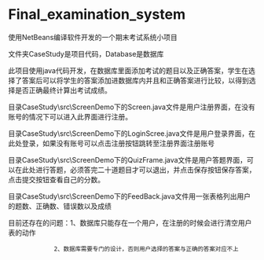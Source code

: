 # Final_examination_system
使用NetBeans编译软件开发的一个期末考试系统小项目

文件夹CaseStudy是项目代码，Database是数据库

此项目使用java代码开发，在数据库里面添加考试的题目以及正确答案，学生在选择了答案后可以将学生的答案添加进数据库内并且和正确答案进行比较，以得到选择是否正确最终计算出考试成绩。

目录CaseStudy\src\ScreenDemo下的Screen.java文件是用户注册界面，在没有账号的情况下可以进入此界面进行注册。

目录CaseStudy\src\ScreenDemo下的LoginScree.java文件是用户登录界面，在此处登录，如果没有账号可以点击注册按钮跳转至注册界面注册账号

目录CaseStudy\src\ScreenDemo下的QuizFrame.java文件是用户答题界面，可以在此处进行答题，必须答完二十道题目才可以退出，并点击保存按钮保存答案，点击提交按钮查看自己的分数。

目录CaseStudy\src\ScreenDemo下的FeedBack.java文件用一张表格列出用户的题数、正确数、错误数以及成绩

目前还存在的问题：1、数据库只能存在一个用户，在注册的时候会进行清空用户表的动作

                 2、数据库需要专门的设计，否则用户选择的答案与正确的答案对应不上
